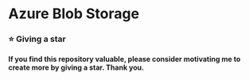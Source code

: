 # Azure Blob Storage


### ⭐ Giving a star

**If you find this repository valuable, please consider motivating me to create more by giving a star. Thank you.**
